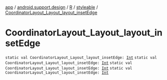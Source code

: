 [app](../../../index.md) / [android.support.design](../../index.md) / [R](../index.md) / [styleable](index.md) / [CoordinatorLayout_Layout_layout_insetEdge](.)

# CoordinatorLayout_Layout_layout_insetEdge

`static val CoordinatorLayout_Layout_layout_insetEdge: `[`Int`](https://kotlinlang.org/api/latest/jvm/stdlib/kotlin/-int/index.html)
`static val CoordinatorLayout_Layout_layout_insetEdge: `[`Int`](https://kotlinlang.org/api/latest/jvm/stdlib/kotlin/-int/index.html)
`static val CoordinatorLayout_Layout_layout_insetEdge: `[`Int`](https://kotlinlang.org/api/latest/jvm/stdlib/kotlin/-int/index.html)
`static val CoordinatorLayout_Layout_layout_insetEdge: `[`Int`](https://kotlinlang.org/api/latest/jvm/stdlib/kotlin/-int/index.html)